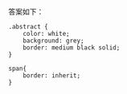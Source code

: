 答案如下：
    
    .abstract {
        color: white;
        background: grey;
        border: medium black solid;
    }
    
    span{
        border: inherit;
    }

